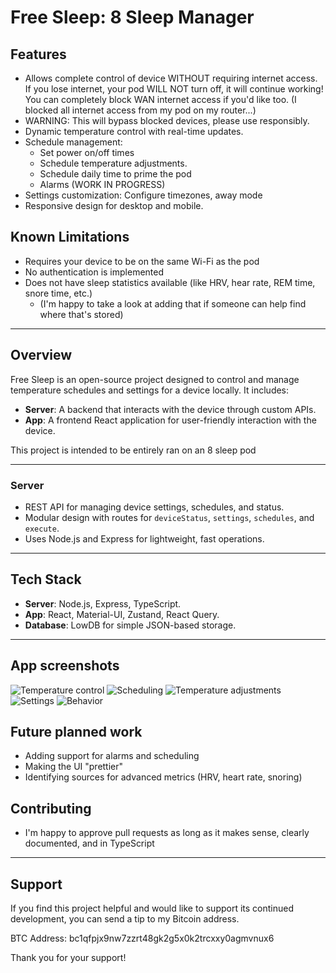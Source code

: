 # Free Sleep: 8 Sleep Manager

## Features
- Allows complete control of device WITHOUT requiring internet access. If you lose internet, your pod WILL NOT turn off, it will continue working! You can completely block WAN internet access if you'd like too. (I blocked all internet access from my pod on my router...)
- WARNING: This will bypass blocked devices, please use responsibly.
- Dynamic temperature control with real-time updates.
- Schedule management: 
  - Set power on/off times 
  - Schedule temperature adjustments.
  - Schedule daily time to prime the pod
  - Alarms (WORK IN PROGRESS)
- Settings customization: Configure timezones, away mode
- Responsive design for desktop and mobile.

## Known Limitations
- Requires your device to be on the same Wi-Fi as the pod
- No authentication is implemented
- Does not have sleep statistics available (like HRV, hear rate, REM time, snore time, etc.)
  - (I'm happy to take a look at adding that if someone can help find where that's stored)

--- 

## Overview
Free Sleep is an open-source project designed to control and manage temperature schedules and settings for a device locally. It includes:
- **Server**: A backend that interacts with the device through custom APIs.
- **App**: A frontend React application for user-friendly interaction with the device.

This project is intended to be entirely ran on an 8 sleep pod

---

### **Server**
- REST API for managing device settings, schedules, and status.
- Modular design with routes for `deviceStatus`, `settings`, `schedules`, and `execute`.
- Uses Node.js and Express for lightweight, fast operations.

---

## Tech Stack
- **Server**: Node.js, Express, TypeScript.
- **App**: React, Material-UI, Zustand, React Query.
- **Database**: LowDB for simple JSON-based storage.

---

## App screenshots

![Temperature control](docs/temperature.png)
![Scheduling](docs/scheduling.png)
![Temperature adjustments](docs/temp_adjustments.png)
![Settings](docs/settings.png)
![Behavior](docs/free_sleep.gif)

## Future planned work
- Adding support for alarms and scheduling
- Making the UI "prettier"
- Identifying sources for advanced metrics (HRV, heart rate, snoring)


## Contributing

- I'm happy to approve pull requests as long as it makes sense, clearly documented, and in TypeScript

---

## Support

If you find this project helpful and would like to support its continued development, you can send a tip to my Bitcoin address.   

BTC Address:
bc1qfpjx9nw7zzrt48gk2g5x0k2trcxxy0agmvnux6

Thank you for your support!

